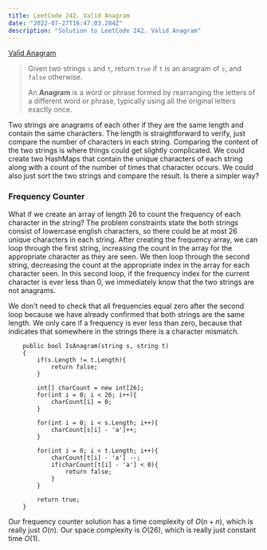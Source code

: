 ```yaml
---
title: LeetCode 242. Valid Anagram
date: "2022-07-27T16:47:03.284Z"
description: "Solution to LeetCode 242. Valid Anagram"
---
```


[Valid Anagram](https://leetcode.com/problems/valid-anagram/)

>Given two strings ```s``` and ```t```, return ```true``` if ```t``` is an anagram of ```s```, and ```false``` otherwise.
>
>An **Anagram** is a word or phrase formed by rearranging the letters of a different word or phrase, typically using all the original letters exactly once.

Two strings are anagrams of each other if they are the same length and contain the same characters. The length is straightforward to verify, just compare the number of characters in each string. Comparing the content of the two strings is where things could get slightly complicated. We could create two HashMaps that contain the unique characters of each string along with a count of the number of times that character occurs. We could also just sort the two strings and compare the result. Is there a simpler way?

### Frequency Counter

What if we create an array of length 26 to count the frequency of each character in the string? The problem constraints state the both strings consist of lowercase english characters, so there could be at most 26 unique characters in each string. After creating the frequency array, we can loop through the first string, increasing the count in the array for the appropriate character as they are seen. We then loop through the second string, decreasing the count at the appropriate index in the array for each character seen. In this second loop, if the frequency index for the current character is ever less than 0, we immediately know that the two strings are not anagrams.

We don't need to check that all frequencies equal zero after the second loop because we have already confirmed that both strings are the same length. We only care if a frequency is ever less than zero, because that indicates that somewhere in the strings there is a character mismatch.

```
    public bool IsAnagram(string s, string t) 
    {
        if(s.Length != t.Length){
            return false;
        }
        
        int[] charCount = new int[26];
        for(int i = 0; i < 26; i++){
            charCount[i] = 0;
        }
        
        for(int i = 0; i < s.Length; i++){
            charCount[s[i] - 'a']++;
        }
        
        for(int i = 0; i < t.Length; i++){
            charCount[t[i] - 'a'] --;
            if(charCount[t[i] - 'a'] < 0){
                return false;
            }
        }
        
        return true;
    }
```

Our frequency counter solution has a time complexity of $O(n+n)$, which is really just $O(n)$. Our space complexity is $O(26)$, which is really just constant time $O(1)$.